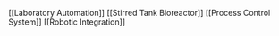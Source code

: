 [[Laboratory Automation]]
[[Stirred Tank Bioreactor]]
[[Process Control System]]
[[Robotic Integration]]
